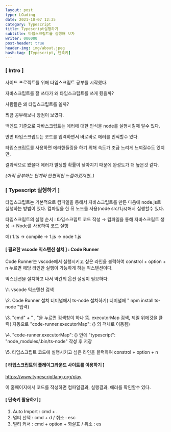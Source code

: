 ```yaml
---
layout: post
type: LOading
date: 2021-10-07 12:35
category: Typescript
title: Typescript실행하기
subtitle: 타입스크립트를 실행해 보자
writer: 000000
post-header: true
header-img: img/about.jpeg
hash-tag: [Typescript, 단축키]
---
```


>

### [ Intro ]

사이드 프로젝트를 위해 타입스크립트 공부를 시작했다.

자바스크립트를 잘 쓰다가 왜 타입스크립트를 쓰게 됬을까?

사람들은 왜 타입스크립트를 쓸까?

 

쬐끔 공부해보니 장점이 보였다.

백엔드 기준으로 자바스크립트는 에러에 대한 인식을 node를 실행시킬때 알수 있다.

반면 타입스크립트는 코드를 입력하면서 바로바로 에러를 인식할수 있다.

타입스크립트를 사용하면 에러핸들링을 하기 위해 속도가 조금 느리게 느껴질수도 있지만,

결과적으로 봤을때 에러가 발생할 확률이 낮아지기 때문에 완성도가 더 높은것 같다.

*(아직 공부하는 단계라 단편적인 느낌이겠지만..)*

 

 

### [ Typescript 실행하기 ]

타입스크립트는 기본적으로 컴파일을 통해서 자바스크립트를 만든 다음에 node.js로 실행하는 방법이 있다. 컴파일을 한 뒤 노드를 사용(node src/1.js)해서 실행할수 있다.

타입스크립트의 실행 순서 : 타입스크립트 코드 작성 → 컴파일을 통해 자바스크립트 생성 → Node를 사용하여 코드 실행

예) 1.ts → compile → 1.js → node 1.js

 

 

#### [ 필요한 vscode 익스텐션 설치 ] : Code Runner

 Code Runner는 vscode에서 실행시키고 싶은 라인을 블럭하여 constrol + option + n 누르면 해당 라인만 실행이 가능하게 하는 익스텐션이다.

익스텐션을 설치하고 나서 약간의 옵션 설정이 필요하다.

 

\1. vscode 익스텐션 검색

\2. Code Runner 설치 터미널에서 ts-node 설치하기( 터미널에 " npm install ts-node "입력)

\3. "cmd" + " , "을 누르면 검색창이 하나 뜸. executorMap 검색, 제일 위에것을 클릭( 자동으로 "code-runner.executorMap": {} 의 객체로 이동됨)

\4. "code-runner.executorMap": {} 안에 "typescript": "node_modules/.bin/ts-node" 작성 후 저장

\5. 타입스크립트 코드에 실행시키고 싶은 라인을 블럭하여 constrol + option + n

 

#### [ 타입스크립트의 플레이그라운드 사이트를 이용하기 ]

https://www.typescriptlang.org/play

이 홈페이지에서 코드를 작성하면 컴파일결과, 실행결과, 에러를 확인할수 있다.

 

#### [ 단축키 활용하기 ]

1. Auto Import : cmd + .
2. 멀티 선택 : cmd + d / 취소 : esc
3. 멀티 커서 : cmd + option + 화살표 / 취소 : es